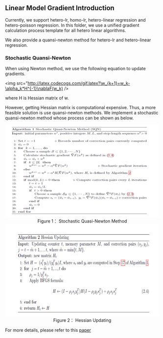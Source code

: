 ## Linear Model Gradient Introduction

Currently, we support hetero-lr, homo-lr, hetero-linear regression and hetero-poisson regression. In this folder, we use a unified gradient calculation process template for all hetero linear algorithms.

We also provide a quansi-newton method for hetero-lr and hetero-linear regression.

### Stochastic Quansi-Newton

When using Newton method, we use the following equation to update gradients.

<img src="http://latex.codecogs.com/gif.latex?\w_{k+1}=w_k-\alpha_k*H^{-1}\nablaF(w_k) />

where H is Hessian matrix of w.

However, getting Hessian matrix is computational expensive. Thus, a more feasible solution is use quansi-newton methods. We implement a stochastic quansi-newton method whose process can be shown as below.

 <div style="text-align:center", align=center>
<img src="../images/sqn_1.png" alt="samples" width="500" height="300" /><br/>
Figure 1： Stochastic Quasi-Newton Method
</div>

 <div style="text-align:center", align=center>
<img src="../images/sqn_2.png" alt="samples" width="500" height="300" /><br/>
Figure 2： Hessian Updating
</div>

For more details, please refer to this [paper](https://arxiv.org/abs/1912.00513v2)
